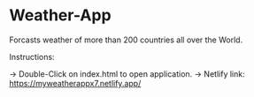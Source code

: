 # Weather-App
Forcasts weather of more than 200 countries all over the World.

Instructions: 

-> Double-Click on index.html to open application.
-> Netlify link: https://myweatherappx7.netlify.app/
